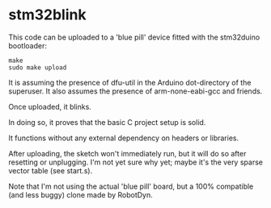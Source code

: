stm32blink
==========

This code can be uploaded to a 'blue pill' device fitted with the stm32duino bootloader:

	make
	sudo make upload

It is assuming the presence of dfu-util in the Arduino dot-directory of the superuser.
It also assumes the presence of arm-none-eabi-gcc and friends.

Once uploaded, it blinks.

In doing so, it proves that the basic C project setup is solid.

It functions without any external dependency on headers or libraries.

After uploading, the sketch won't immediately run, but it will do so after resetting or unplugging.
I'm not yet sure why yet; maybe it's the very sparse vector table (see start.s).

Note that I'm not using the actual 'blue pill' board, but a 100% compatible (and less buggy)
clone made by RobotDyn.

